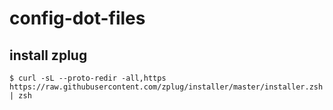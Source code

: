 # config-dot-files

## install zplug

```shell
$ curl -sL --proto-redir -all,https https://raw.githubusercontent.com/zplug/installer/master/installer.zsh | zsh
```
